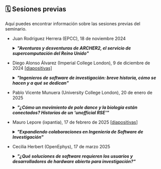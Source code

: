 ## 🗓️ Sesiones previas

Aquí puedes encontrar información sobre las sesiones previas del seminario.


* Juan Rodríguez Herrera (EPCC), 18 de noviembre 2024
  <details>
    <summary><b><i>"Aventuras y desventuras de ARCHER2, el servicio de supercomputación del Reino Unido"</i></b></summary>
    
  > ARCHER2, el servicio de supercomputación del Reino Unido, inició sus operaciones en mayo de 2020. Este servicio se basa en el supercomputador ARCHER2, un HPE Cray EX que cuenta con casi 6,000 nodos de cómputo, proporcionando una capacidad de procesamiento excepcional. En esta charla, exploraremos en detalle los diversos componentes que conforman este servicio. Discutiremos las características avanzadas del hardware, incluyendo su arquitectura y rendimiento. Además, abordaremos el software disponible para sus usuarios. También destacaremos los programas de formación diseñados para capacitar a los usuarios en el uso eficiente de este recurso, así como el soporte técnico continuo que se ofrece para resolver cualquier problema y maximizar el aprovechamiento del sistema. Esta presentación ofrecerá una visión completa de cómo ARCHER2 está impulsando la investigación y la innovación en el Reino Unido.
  > 
  > Juan Rodríguez Herrera se incorporó a EPCC en 2015 tras obtener el Doctorado en Informática en la Universidad de Almería. Es el responsable de formación de ARCHER2. También participa en otras actividades del servicio ARCHER2, tales como el soporte a los usuarios y la divulgación.
  </details>
  
* Diego Alonso Álvarez (Imperial College London), 9 de diciembre de 2024 [[diapositivas]](https://doi.org/10.5281/zenodo.14350523)      
  <details>
    <summary><b><i>"Ingenieros de software de investigación: breve historia, cómo se hacen y a qué se dedican"</i></b></summary>
    
  > El software ha sido aplicado a la ciencia y la investigación prácticamente desde la aparición de los ordenadores, pero ha sido sólo recientemente cuando su uso se ha extendido tanto y es tan común en todas las ramas del conocimiento, que se ha hecho imposible negar lo innegable: que el software es una pieza clave de los resultados de una investigación que debe recibir la atención, el cuidado y el valor que se merecen. En esta charla, hablaré de mi viaje a lo largo de mi carrera investigadora, cómo he acabado donde he acabado como RSE - historias que seguro que resuenan con las de muchos otros RSEs -, y que iniciativas tiene en marcha el RSE Team del Imperial para lograr precisamente eso, que el software producido en investigación sea de la máxima calidad, valorado y creando impacto.
  >
  > El Dr. Diego Alonso Álvarez es físico con 13 años de experiencia en investigación en el ámbito académico, incluido un doctorado en nanoestructuras de semiconductores e investigación postdoctoral sobre nuevos conceptos de energía solar y células solares. Se unió al equipo de Ingeniería de Software de Investigación (RSE Team) del Imperial College de Londres en noviembre de 2018 y ha contribuido a decenas de proyectos desde entonces. Diego es Fellow del Software Sustainability Institute, miembro de la Society of Research Software Engineering, y le entusiasma promover los beneficios de las buenas prácticas de desarrollo de software entre otros investigadores. Su experiencia se centra en la sostenibilidad y la accesibilidad del software, especialmente en relación con el desarrollo de interfaces gráficas de usuario para software de investigación. Diego dirige el RSE Team dentro de los Servicios de Computación de Investigación del Imperial desde noviembre de 2021.
  </details>

* Pablo Vicente Munuera (University College London), 20 de enero de 2025
  <details>
    <summary><b><i>"¿Cómo un movimiento de pole dance y la biología están conectados? Historias de un ‘unofficial RSE'"</i></b></summary>
  
  > ¿Cómo un informático acaba haciendo biología? ¿Cuál es el papel del software en el campo de las ciencias naturales? Éstas son algunas de las preguntas que abordaré desde mi propia experiencia en esta charla. Hablaré de Escutoides. De software y equipos multidisciplinares. De conseguir autorías en artículos siendo computacional en un mundo de laboratorios. De open source y la obligación de llegar primero. También disfrutaréis de chistes malos y otras cosas absurdas que a veces hacen muy feliz.
  >
  > Bio: Soy un informático especializado en abordar problemas biológicos. Durante mi doctorado en la Universidad de Sevilla, bajo la supervisión de Luis M. Escudero, creé herramientas como [EpiGraph](https://github.com/ComplexOrganizationOfLivingMatter/Epigraph) para analizar imágenes de microscopía y estudiar la organización de los tejidos, descubriendo el Escutoide. Ahora, trabajo como investigador postdoctoral con Yanlan Mao en la University College London, desarrollando un modelo computacional 3D para entender cómo las fuerzas moldean tejidos. A lo largo de mi carrera, he colaborado con científicos de diversas disciplinas, liderando el desarrollo de herramientas como EpiGraph y supervisando proyectos de análisis de imágenes en 3D, siempre con un enfoque en open source y accesibles para la comunidad científica.
  </details>

* Mauro Lepore (ixpantia), 17 de febrero de 2025 [[diapositivas](https://docs.google.com/presentation/d/e/2PACX-1vTDQf8BMwdcC7Nj0rqt6LCS0yuGjGoVrpafBU5r9iHVvn91JWEvDIx2XQC12WgdzdjYuDnn3EHx5Qgd/pub?start=false&loop=false&delayms=3000&slide=id.g3336aa8c7d5_0_745)]
  <details>
    <summary><b><i>"Expandiendo colaboraciones en Ingeniería de Software de Investigación"</i></b></summary>
  
  > En esta presentación comparto mis experiencias al hacer la transición como Research Software Engineer (RSE) desde la academia hacia la industria. En la última década, desarrollé código para investigación en una universidad en Australia, un centro de investigación en Panamá, un museo en EE.UU., una ONG en Alemania y ahora una consultora enfocada en ciencia, ingeniería y estrategia de datos. Voy a compartir las necesidades que noté, y voy a explicar por qué creo que las personas que trabajamos en RSE podemos aportar mucho valor combinando experiencia en investigación e industria. Sin embargo, quisiera que mi experiencia sea solo un punto de partida y promover una discusión en la que podamos explorar más profundamente el valor que podemos aportar, especialmente en la comunidad hispanohablante: ¿Quiénes nos necesitan? ¿Dónde están? ¿Qué necesitan? ¿Cómo podemos ayudarlos?
  >
  > **Bio**: Trabajo en [ixpantia](http://ixpantia.com/) donde lidero la [práctica de RSE](https://www.ixpantia.com/es/blog/rse-es-ingenieria-de-software-de-investigacion). Soy un educador y desarrollador de software especializado en el ecosistema de R. Mantengo varios [paquetes de R de código abierto](https://www.r-pkg.org/search.html?q=maurolepore) y soy [editor asociado en rOpenSci](https://ropensci.org/author/mauro-lepore).
</details>

* Cecilia Herbert (OpenEphys), 17 de marzo 2025
  <details>
    <summary><b><i>"¿Qué soluciones de software requieren los usuarios y desarrolladores de hardware abierto para investigación?"</i></b></summary>

  > Les quería compartir mi transición de la neurociencia experimental al mundo de la tecnología open source y compartirles un panorama de una empresa pequeña dedicada al hardware de adquisición de registros neuro-comportamentales. Desde mi perspectiva no RSE, qué necesidades veo a nivel usuario, desarrollador e intraempresa. Me gustaría discutir con ustedes qué opciones de formación existen para quienes vienen de la academia y ese elusivo límite entre aprender a hacer algo por cuenta propia y llamar a alguien que sabe (y retribuir su tiempo y expertise).
  >
  > **Bio**: Soy neurocientífica y me dedico a diseminar tecnologías abiertas. Lidero el equipo científico de Training, Support and Outreach en [Open Ephys](https://open-ephys.org/), una empresa que desarrolla, produce y distribuye herramientas open source para neurociencias. Actúo como nexo entre desarrolladores y usuarios, enseñando sobre nuestros equipos, con el objetivo de desmitificar conceptos técnicos, escuchar las necesidades de la comunidad y retroalimentar los proyectos abiertos. Intento difundir el conocimiento de forma inclusiva y accesible, con un foco especial en usuarios nuevos y barreras lingüísticas, usando actividades prácticas e interactivas, con la esperanza de empoderar investigadores a que obtengan la flexibilidad e independencia necesarias para abordar sus preguntas científicas.
  </details>
